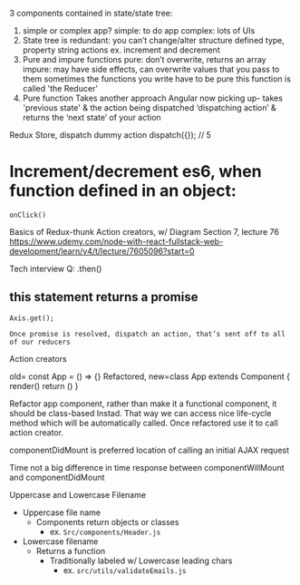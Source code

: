 3 components contained in state/state tree:
1. simple or complex app? 
  simple: to do app
  complex: lots of UIs
2. State tree is redundant: you can’t change/alter
  structure defined type, property string
  actions ex. increment and decrement
3. Pure and impure functions
  pure: don’t overwrite, returns an array
  impure: may have side effects, can overwrite values that you pass to them
    sometimes the functions you write have to be pure
    this function is called 'the Reducer'
4. Pure function
  Takes another approach
  Angular now picking up- takes 'previous state' & the action being dispatched 
  ‘dispatching action’ & returns the ‘next state’ of your action

Redux Store, dispatch dummy action
dispatch({}); // 5

# Increment/decrement es6, when function defined in an object:
`onClick()`

Basics of Redux-thunk
Action creators, w/ Diagram
Section 7, lecture 76 
https://www.udemy.com/node-with-react-fullstack-web-development/learn/v4/t/lecture/7605096?start=0

Tech interview Q:
.then() 
## this statement returns a promise 
    Axis.get();

    Once promise is resolved, dispatch an action, that’s sent off to all of our reducers 
Action creators

old= const App = () => {}
Refactored, new=class App extends Component { render() return () }

Refactor app component, rather than make it a functional component, it should be class-based
Instad. That way we can access nice life-cycle method which will be automatically called. Once refactored use it to call action creator. 

 componentDidMount is preferred location of calling an initial AJAX request

Time not a big difference in time response between componentWillMount and componentDidMount

Uppercase and Lowercase Filename
* Uppercase file name 
    * Components return objects or classes
        * ex. `Src/components/Header.js` 
* Lowercase filename 
    * Returns a function
        * Traditionally labeled w/ Lowercase leading chars 
            * ex. `src/utils/validateEmails.js`
